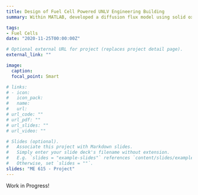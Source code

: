 ```yaml
---
title: Design of Fuel Cell Powered UNLV Engineering Building
summary: Within MATLAB, developed a diffusion flux model using solid oxide fuel cells (SOFC) to power the Science and Engineering Building (SEB) of UNLV. The designed system was comprised of a 6.4 MW dual inverter and performed at 40% efficiency at the maximum load and 48% efficiency at the typical operational load of the building (2.6 MW). 

tags:
- Fuel Cells
date: "2020-11-25T00:00:00Z"

# Optional external URL for project (replaces project detail page).
external_link: ""

image:
  caption:
  focal_point: Smart

# links:
# - icon:
#   icon_pack:
#   name:
#   url:
# url_code: ""
# url_pdf: ""
# url_slides: ""
# url_video: ""

# Slides (optional).
#   Associate this project with Markdown slides.
#   Simply enter your slide deck's filename without extension.
#   E.g. `slides = "example-slides"` references `content/slides/example-slides.md`.
#   Otherwise, set `slides = ""`.
slides: "ME 615 - Project"
---
```


Work in Progress!
